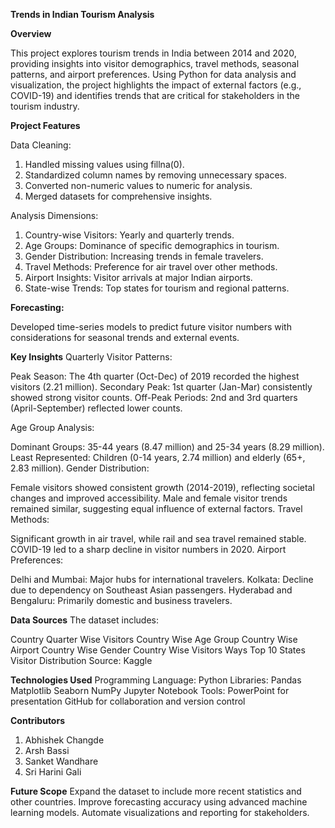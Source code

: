 **Trends in Indian Tourism Analysis**

**Overview**

This project explores tourism trends in India between 2014 and 2020, providing insights into visitor demographics, travel methods, seasonal patterns, and airport preferences. Using Python for data analysis and visualization, the project highlights the impact of external factors (e.g., COVID-19) and identifies trends that are critical for stakeholders in the tourism industry.

**Project Features**

Data Cleaning:

1) Handled missing values using fillna(0).
2) Standardized column names by removing unnecessary spaces.
3) Converted non-numeric values to numeric for analysis.
4) Merged datasets for comprehensive insights.

Analysis Dimensions:

1) Country-wise Visitors: Yearly and quarterly trends.
2) Age Groups: Dominance of specific demographics in tourism.
3) Gender Distribution: Increasing trends in female travelers.
4) Travel Methods: Preference for air travel over other methods.
5) Airport Insights: Visitor arrivals at major Indian airports.
6) State-wise Trends: Top states for tourism and regional patterns.

**Forecasting:**

Developed time-series models to predict future visitor numbers with considerations for seasonal trends and external events.

**Key Insights**
Quarterly Visitor Patterns:

Peak Season: The 4th quarter (Oct-Dec) of 2019 recorded the highest visitors (2.21 million).
Secondary Peak: 1st quarter (Jan-Mar) consistently showed strong visitor counts.
Off-Peak Periods: 2nd and 3rd quarters (April-September) reflected lower counts.

Age Group Analysis:

Dominant Groups: 35-44 years (8.47 million) and 25-34 years (8.29 million).
Least Represented: Children (0-14 years, 2.74 million) and elderly (65+, 2.83 million).
Gender Distribution:

Female visitors showed consistent growth (2014-2019), reflecting societal changes and improved accessibility.
Male and female visitor trends remained similar, suggesting equal influence of external factors.
Travel Methods:

Significant growth in air travel, while rail and sea travel remained stable.
COVID-19 led to a sharp decline in visitor numbers in 2020.
Airport Preferences:

Delhi and Mumbai: Major hubs for international travelers.
Kolkata: Decline due to dependency on Southeast Asian passengers.
Hyderabad and Bengaluru: Primarily domestic and business travelers.

**Data Sources**
The dataset includes:

Country Quarter Wise Visitors
Country Wise Age Group
Country Wise Airport
Country Wise Gender
Country Wise Visitors Ways
Top 10 States Visitor Distribution
Source: Kaggle

**Technologies Used**
Programming Language: Python
Libraries:
Pandas
Matplotlib
Seaborn
NumPy
Jupyter Notebook
Tools:
PowerPoint for presentation
GitHub for collaboration and version control

**Contributors**
1) Abhishek Changde
2) Arsh Bassi
3) Sanket Wandhare
4) Sri Harini Gali

**Future Scope**
Expand the dataset to include more recent statistics and other countries.
Improve forecasting accuracy using advanced machine learning models.
Automate visualizations and reporting for stakeholders.


